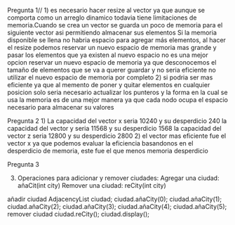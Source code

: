 Pregunta 1//
1)
es necesario hacer resize al vector ya que aunque se comporta como un arreglo dinamico todavia tiene limitaciones de memoria.Cuando se crea un vector se guarda un poco de memoria para el siguiente vector asi permitiendo almacenar sus elementos Si la memoria disponible se llena no habria espacio para agregar más elementos, al hacer el resize podemos reservar un nuevo espacio de memoria mas grande y pasar los elementos que ya existen al nuevo espacio
no es una mejor opcion reservar un nuevo espacio de memoria ya que desconocemos el tamaño de elementos que se va a querer guardar y no seria eficiente no utilizar el nuevo espacio de memoria por completo
2)
si podria ser mas eficiente  ya que al memento de poner y quitar elementos en cualquier posicion solo seria necesario actualizar los punteros y la forma en la cual se usa la memoria es de una mejor manera ya que cada nodo ocupa el espacio necesario para almacenar su valores

Pregunta 2
1)
La capacidad del vector x seria 10240 y su desperdicio 240
la capacidad del vector y seria 11568 y su desperdicio 1568 
la capacidad del vector z seria 12800 y su desperdicio 2800
2) 
el vector mas eficiente fue el vector x ya que podemos evaluar la eficiencia basandonos en el desperdicio de memoria, este fue el que menos memoria desperdicio 


Pregunta 3


3. Operaciones para adicionar y remover ciudades:
Agregar una ciudad:  añaCit(int city) 
Remover una ciudad: reCity(int city) 

añadir ciudad
    AdjacencyList ciudad;
    ciudad.añaCity(0);
    ciudad.añaCity(1);
    ciudad.añaCity(2);
    ciudad.añaCity(3);
    ciudad.añaCity(4);
    ciudad.añaCity(5);
    remover ciudad
    ciudad.reCity();
    ciudad.display();




